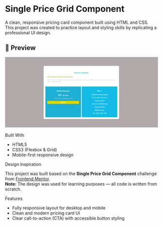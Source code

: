 # Single Price Grid Component

A clean, responsive pricing card component built using HTML and CSS. This project was created to practice layout and styling skills by replicating a professional UI design.

## 📸 Preview

![Screenshot of the component](screenshot.png)

Built With

- HTML5
- CSS3 (Flexbox & Grid)
- Mobile-first responsive design

Design Inspiration

This project was built based on the **Single Price Grid Component** challenge from [Frontend Mentor](https://www.frontendmentor.io/).  
**Note:** The design was used for learning purposes — all code is written from scratch.

Features

- Fully responsive layout for desktop and mobile
- Clean and modern pricing card UI
- Clear call-to-action (CTA) with accessible button styling



